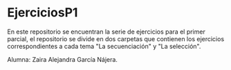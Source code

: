 # EjerciciosP1

En este repositorio se encuentran la serie de ejercicios para el primer parcial, el repositorio se divide
en dos carpetas que contienen los ejercicios correspondientes a cada tema "La secuenciación" y "La selección".

Alumna: Zaira Alejandra García Nájera.
